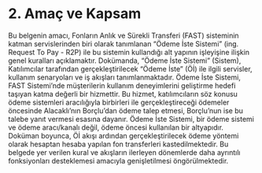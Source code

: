 
# 2. Amaç ve Kapsam

Bu belgenin amacı, Fonların Anlık ve Sürekli Transferi (FAST) sisteminin katman servislerinden biri olarak tanımlanan “Ödeme İste Sistemi” (ing. Request To Pay - R2P) ile bu sistemin kullandığı alt yapının işleyişine ilişkin genel kuralları açıklamaktır.
Dokümanda, “Ödeme İste Sistemi” (Sistem), Katılımcılar tarafından gerçekleştirilecek “Ödeme İste” (Öİ) ile ilgili servisler, kullanım senaryoları ve iş akışları tanımlanmaktadır. 
Ödeme İste Sistemi, FAST Sistemi’nde müşterilerin kullanım deneyimlerini geliştirme hedefi taşıyan katma değerli bir hizmettir. Bu hizmet, katılımcıların söz konusu ödeme sistemleri aracılığıyla birbirleri ile gerçekleştireceği ödemeler öncesinde Alacaklı’nın Borçlu’dan ödeme talep etmesi, Borçlu’nun ise bu talebe yanıt vermesi esasına dayanır. Ödeme İste Sistemi, bir ödeme sistemi ve ödeme aracı/kanalı değil, ödeme öncesi kullanılan bir altyapıdır. Doküman boyunca, Öİ akışı ardından gerçekleştirilecek ödeme yöntemi olarak hesaptan hesaba yapılan fon transferleri kastedilmektedir.
Bu belgede yer verilen kural ve akışların ilerleyen dönemlerde daha ayrıntılı fonksiyonları desteklemesi amacıyla genişletilmesi öngörülmektedir.
